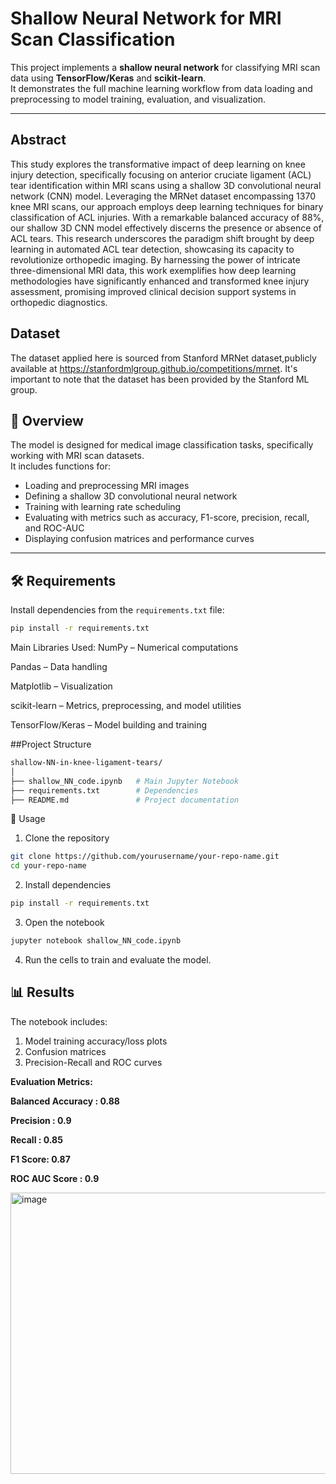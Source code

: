# Shallow Neural Network for MRI Scan Classification

This project implements a **shallow neural network** for classifying MRI scan data using **TensorFlow/Keras** and **scikit-learn**.  
It demonstrates the full machine learning workflow from data loading and preprocessing to model training, evaluation, and visualization.

---
## Abstract
This study explores the transformative impact of deep learning on knee injury detection, specifically focusing on anterior 
cruciate ligament (ACL) tear identification within MRI scans using a shallow 3D convolutional neural network (CNN) model. 
Leveraging the MRNet dataset encompassing 1370 knee MRI scans, our approach employs deep learning techniques for binary 
classification of ACL injuries. With a remarkable balanced accuracy of 88%, our shallow 3D CNN model effectively discerns the 
presence or absence of ACL tears. This research underscores the paradigm shift brought by deep learning in automated ACL tear 
detection, showcasing its capacity to revolutionize orthopedic imaging. By harnessing the power of intricate three-dimensional MRI 
data, this work exemplifies how deep learning methodologies have significantly enhanced and transformed knee injury assessment, 
promising improved clinical decision support systems in orthopedic diagnostics.

## Dataset
The dataset applied here is sourced from Stanford MRNet dataset,publicly available at https://stanfordmlgroup.github.io/competitions/mrnet.
It's important to note that the dataset has been provided by the Stanford ML group.

## 📌 Overview
The model is designed for medical image classification tasks, specifically working with MRI scan datasets.  
It includes functions for:
- Loading and preprocessing MRI images
- Defining a shallow 3D convolutional neural network
- Training with learning rate scheduling
- Evaluating with metrics such as accuracy, F1-score, precision, recall, and ROC-AUC
- Displaying confusion matrices and performance curves

---

## 🛠 Requirements

Install dependencies from the `requirements.txt` file:

```bash
pip install -r requirements.txt
```

Main Libraries Used:
NumPy – Numerical computations

Pandas – Data handling

Matplotlib – Visualization

scikit-learn – Metrics, preprocessing, and model utilities

TensorFlow/Keras – Model building and training

##Project Structure
```bash
shallow-NN-in-knee-ligament-tears/
│
├── shallow_NN_code.ipynb   # Main Jupyter Notebook
├── requirements.txt        # Dependencies
├── README.md               # Project documentation
```

🚀 Usage
1. Clone the repository
```bash
git clone https://github.com/yourusername/your-repo-name.git
cd your-repo-name
```

2. Install dependencies
```bash
pip install -r requirements.txt
```

3. Open the notebook
```bash
jupyter notebook shallow_NN_code.ipynb
```

4. Run the cells to train and evaluate the model.

## 📊 Results
The notebook includes:
1. Model training accuracy/loss plots
2. Confusion matrices
3. Precision-Recall and ROC curves


**Evaluation Metrics:**

**Balanced Accuracy : 0.88**

**Precision : 0.9**

**Recall : 0.85**

**F1 Score: 0.87**

**ROC AUC Score : 0.9**


<img width="618" height="450" alt="image" src="https://github.com/user-attachments/assets/8f14dd97-1468-4b2d-81cc-9636fd077e68" />



